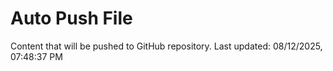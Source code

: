 # Auto Push File

Content that will be pushed to GitHub repository.
Last updated: 08/12/2025, 07:48:37 PM